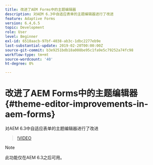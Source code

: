 ```yaml
---
title: 改进了AEM Forms中的主题编辑器
description: 对AEM 6.3中自适应表单的主题编辑器进行了改进
feature: Adaptive Forms
version: 6.4,6.5
topic: Development
role: User
level: Beginner
exl-id: 6518aacb-97bf-4038-ab3c-1dbc2277eb9e
last-substantial-update: 2019-02-20T00:00:00Z
source-git-commit: b3e9251bdb18a008be95c1fa9e5c79252a74fc98
workflow-type: tm+mt
source-wordcount: '40'
ht-degree: 0%

---
```


# 改进了AEM Forms中的主题编辑器{#theme-editor-improvements-in-aem-forms}

对AEM 6.3中自适应表单的主题编辑器进行了改进

>[!VIDEO](https://video.tv.adobe.com/v/19497?quality=12&learn=on)

>[!NOTE]
>
>此功能仅在AEM 6.3之后可用。

